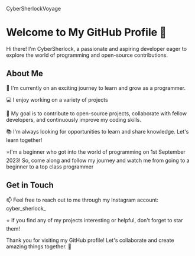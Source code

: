 CyberSherlockVoyage
# Welcome to My GitHub Profile 👋

Hi there! I'm CyberSherlock, a passionate and aspiring developer eager to explore the world of programming and open-source contributions. 

## About Me

🌱 I'm currently on an exciting journey to learn and grow as a programmer.

💻 I enjoy working on a variety of projects

🚀 My goal is to contribute to open-source projects, collaborate with fellow developers, and continuously improve my coding skills.

📚 I'm always looking for opportunities to learn and share knowledge. Let's learn together!

⭐I'm a beginner who got into the world of programming on 1st September 2023! So, come along and follow my journey and watch me from going to a beginner to a top class programmer
## Get in Touch

📫 Feel free to reach out to me through my Instagram account: cyber_sherlock_

⭐ If you find any of my projects interesting or helpful, don't forget to star them!

Thank you for visiting my GitHub profile! Let's collaborate and create amazing things together. 🤝


<!---
CyberSherlockVoyage/CyberSherlockVoyage is a ✨ special ✨ repository because its `README.md` (this file) appears on your GitHub profile.
You can click the Preview link to take a look at your changes.
--->
